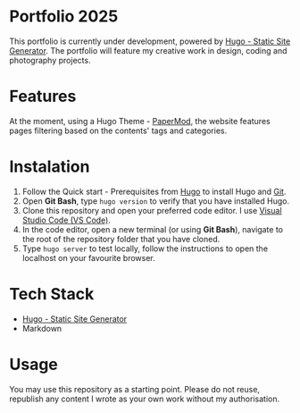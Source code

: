 # Portfolio 2025

This portfolio is currently under development, powered by [Hugo - Static Site Generator](https://gohugo.io/). The portfolio will feature my creative work in design, coding and photography projects.

# Features

At the moment, using a Hugo Theme - [PaperMod](https://adityatelange.github.io/hugo-PaperMod/), the website features pages filtering based on the contents' tags and categories.

# Instalation

1. Follow the Quick start - Prerequisites from [Hugo](https://gohugo.io/getting-started/quick-start/) to install Hugo and [Git](https://git-scm.com/).
2. Open **Git Bash**, type `hugo version` to verify that you have installed Hugo.
3. Clone this repository and open your preferred code editor. I use [Visual Studio Code (VS Code)](https://code.visualstudio.com/).
4. In the code editor, open a new terminal (or using **Git Bash**), navigate to the root of the repository folder that you have cloned.
5. Type `hugo server` to test locally, follow the instructions to open the localhost on your favourite browser.

# Tech Stack

- [Hugo - Static Site Generator](https://gohugo.io/)
- Markdown

# Usage

You may use this repository as a starting point. Please do not reuse, republish any content I wrote as your own work without my authorisation.